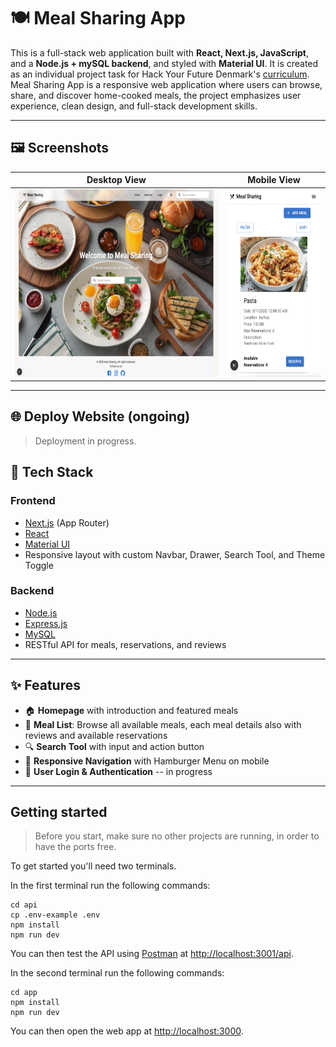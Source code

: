 # 🍽️ Meal Sharing App

This is a full-stack web application built with **React, Next.js, JavaScript**, and a **Node.js + mySQL backend**, and styled with **Material UI**. It is created as an individual project task for Hack Your Future Denmark's [curriculum](https://github.com/HackYourFuture-CPH/curriculum). Meal Sharing App is a responsive web application where users can browse, share, and discover home-cooked meals, the project emphasizes user experience, clean design, and full-stack development skills.

---

## 🖼️ Screenshots

| Desktop View                                                                | Mobile View                                                               |
| --------------------------------------------------------------------------- | ------------------------------------------------------------------------- |
| <img src="./images/msawebsitess.png" alt="Desktop Screenshot" height="300"> | <img src="./images/msamobiless.png" alt="Mobile Screenshot" height="300"> |

---

## 🌐 Deploy Website (ongoing)

> Deployment in progress.

## 🔧 Tech Stack

### Frontend

- [Next.js](https://nextjs.org/) (App Router)
- [React](https://reactjs.org/)
- [Material UI](https://mui.com/)
- Responsive layout with custom Navbar, Drawer, Search Tool, and Theme Toggle

### Backend

- [Node.js](https://nodejs.org/)
- [Express.js](https://expressjs.com/)
- [MySQL](https://www.mysql.com/)
- RESTful API for meals, reservations, and reviews

---

## ✨ Features

- 🏠 **Homepage** with introduction and featured meals
- 🍛 **Meal List**: Browse all available meals, each meal details also with reviews and available reservations
- 🔍 **Search Tool** with input and action button
- 📱 **Responsive Navigation** with Hamburger Menu on mobile
- 🔐 **User Login & Authentication** -- in progress

---

## Getting started

> Before you start, make sure no other projects are running, in order to have the ports free.

To get started you'll need two terminals.

In the first terminal run the following commands:

```
cd api
cp .env-example .env
npm install
npm run dev
```

You can then test the API using [Postman](https://www.postman.com/) at [http://localhost:3001/api](http://localhost:3001/api).

In the second terminal run the following commands:

```
cd app
npm install
npm run dev
```

You can then open the web app at [http://localhost:3000](http://localhost:3000).
